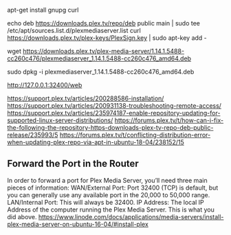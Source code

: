 apt-get install gnupg curl

echo deb https://downloads.plex.tv/repo/deb public main | sudo tee /etc/apt/sources.list.d/plexmediaserver.list
curl https://downloads.plex.tv/plex-keys/PlexSign.key | sudo apt-key add -

wget https://downloads.plex.tv/plex-media-server/1.14.1.5488-cc260c476/plexmediaserver_1.14.1.5488-cc260c476_amd64.deb

sudo dpkg -i plexmediaserver_1.14.1.5488-cc260c476_amd64.deb


http://127.0.0.1:32400/web


https://support.plex.tv/articles/200288586-installation/
https://support.plex.tv/articles/200931138-troubleshooting-remote-access/
https://support.plex.tv/articles/235974187-enable-repository-updating-for-supported-linux-server-distributions/
https://forums.plex.tv/t/how-can-i-fix-the-following-the-repository-https-downloads-plex-tv-repo-deb-public-release/235993/5
https://forums.plex.tv/t/conflicting-distribution-error-when-updating-plex-repo-via-apt-in-ubuntu-18-04/238152/15


## Forward the Port in the Router
In order to forward a port for Plex Media Server, you’ll need three main pieces of information:
WAN/External Port: Port 32400 (TCP) is default, but you can generally use any available port in the 20,000 to 50,000 range.
LAN/Internal Port: This will always be 32400.
IP Address: The local IP Address of the computer running the Plex Media Server. This is what you did above.
https://www.linode.com/docs/applications/media-servers/install-plex-media-server-on-ubuntu-16-04/#install-plex
